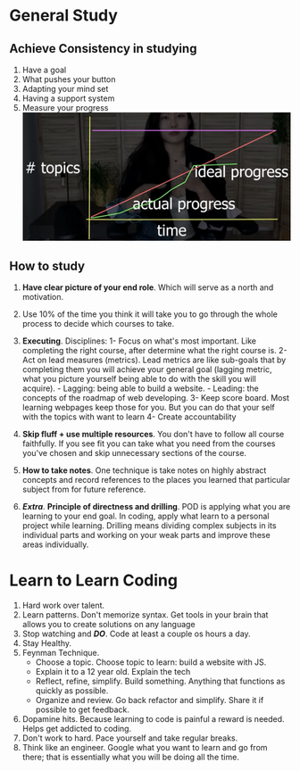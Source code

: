 
# General Study
## Achieve Consistency in studying

1. Have a goal
2. What pushes your button 
3. Adapting your mind set
4. Having a support system
5. Measure your progress
![Progress Graph](./Resources/ProgressGraph.png)

## How to study

1. **Have clear picture of your end role**. Which will serve as a north and motivation.

2. Use 10% of the time you think it will take you to go through the whole process to decide which courses to take.

3. **Executing**. Disciplines:
	1- Focus on what's most important. Like completing the right course, after determine what the right course is.
	2- Act on lead measures (metrics). Lead metrics are like sub-goals that by completing them you will achieve your general goal (lagging metric, what you picture yourself being able to do with the skill you will acquire).
		- Lagging: being able to build a website.
		- Leading: the concepts of the roadmap of web developing.
	3- Keep score board. Most learning webpages keep those for you. But you can do that your self with the topics with want to learn
	4- Create accountability

4. **Skip fluff + use multiple resources**. You don't have to follow all course faithfully. If you see fit you can take what you need from the courses you've chosen and skip unnecessary sections of the course.

5. **How to take notes**. One technique is take notes on highly abstract concepts and record references to the places you learned that particular subject from for future reference.

6. ***Extra***. **Principle of directness and drilling**. POD is applying what you are learning to your end goal. In coding, apply what learn to a personal project while learning. Drilling means dividing complex subjects in its individual parts and working on your weak parts and improve these areas individually.


# Learn to Learn Coding

1. Hard work over talent.
2. Learn patterns. Don't memorize syntax. Get tools in your brain that allows you to create solutions on any language
3. Stop watching and ***DO***. Code at least a couple os hours a day.
4. Stay Healthy.
5. Feynman Technique. 
	- Choose a topic.	Choose topic to learn: build a website with JS.
	- Explain it to a 12 year old.	Explain the tech
	- Reflect, refine, simplify. Build something. Anything that functions as quickly as possible.
	- Organize and review.	Go back refactor and simplify. Share it if possible to get feedback.
6. Dopamine hits. Because learning to code is painful a reward is needed. Helps get addicted to coding.
7. Don't work to hard. Pace yourself and take regular breaks.
8. Think like an engineer. Google what you want to learn and go from there; that is essentially what you will be doing all the time.